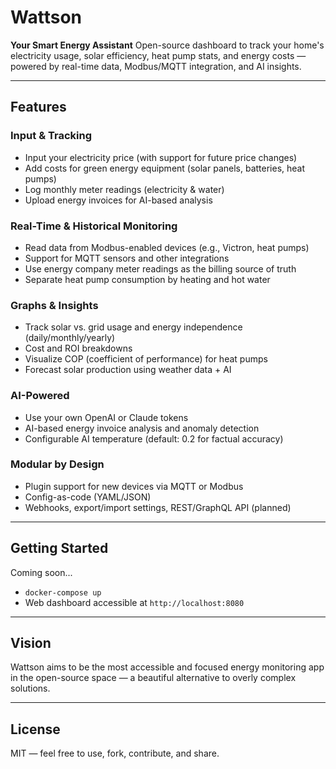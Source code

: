 # Wattson

**Your Smart Energy Assistant**
Open-source dashboard to track your home's electricity usage, solar efficiency, heat pump stats, and energy costs — powered by real-time data, Modbus/MQTT integration, and AI insights.

---

## Features

### Input & Tracking
- Input your electricity price (with support for future price changes)
- Add costs for green energy equipment (solar panels, batteries, heat pumps)
- Log monthly meter readings (electricity & water)
- Upload energy invoices for AI-based analysis

### Real-Time & Historical Monitoring
- Read data from Modbus-enabled devices (e.g., Victron, heat pumps)
- Support for MQTT sensors and other integrations
- Use energy company meter readings as the billing source of truth
- Separate heat pump consumption by heating and hot water

### Graphs & Insights
- Track solar vs. grid usage and energy independence (daily/monthly/yearly)
- Cost and ROI breakdowns
- Visualize COP (coefficient of performance) for heat pumps
- Forecast solar production using weather data + AI

### AI-Powered
- Use your own OpenAI or Claude tokens
- AI-based energy invoice analysis and anomaly detection
- Configurable AI temperature (default: 0.2 for factual accuracy)

### Modular by Design
- Plugin support for new devices via MQTT or Modbus
- Config-as-code (YAML/JSON)
- Webhooks, export/import settings, REST/GraphQL API (planned)

---

## Getting Started

Coming soon...

- `docker-compose up`
- Web dashboard accessible at `http://localhost:8080`

---

## Vision

Wattson aims to be the most accessible and focused energy monitoring app in the open-source space — a beautiful alternative to overly complex solutions.

---

## License

MIT — feel free to use, fork, contribute, and share.

